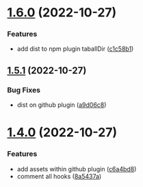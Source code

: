 # [1.6.0](https://github.com/luizoamorim/final-new/compare/v1.5.1...v1.6.0) (2022-10-27)

### Features

-   add dist to npm plugin taballDir ([c1c58b1](https://github.com/luizoamorim/final-new/commit/c1c58b1ee50122191e9c0dc06cd00740eb9d25e6))

## [1.5.1](https://github.com/luizoamorim/final-new/compare/v1.5.0...v1.5.1) (2022-10-27)

### Bug Fixes

-   dist on github plugin ([a9d06c8](https://github.com/luizoamorim/final-new/commit/a9d06c83839c3a7a922a123af65bb93495f08759))

# [1.4.0](https://github.com/luizoamorim/final-new/compare/v1.3.0...v1.4.0) (2022-10-27)

### Features

-   add assets within github plugin ([c6a4bd8](https://github.com/luizoamorim/final-new/commit/c6a4bd830f6149b2acd010c96c16e7a90d0a531c))
-   comment all hooks ([8a5437a](https://github.com/luizoamorim/final-new/commit/8a5437ae26e226e790765bb344f9e2a9551aae2e))
